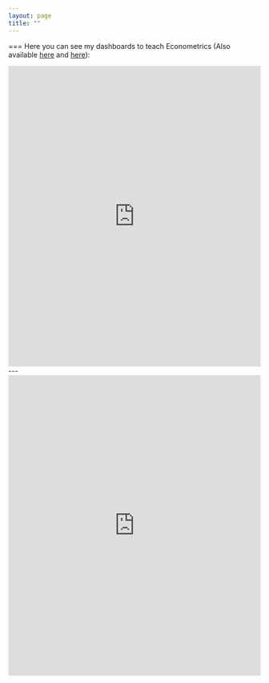 ```yaml
---
layout: page
title: ""
---
```



===
Here you can see my dashboards to teach Econometrics (Also available [here](https://davmesrui.shinyapps.io/AoE_tutorial_1/) and [here](https://davmesrui.shinyapps.io/AoE_tutorial_2/)):

<iframe 
    src="https://davmesrui.shinyapps.io/AoE_tutorial_1/" 
    width="100%" 
    height="600" 
    style="border:none;">
</iframe>
---
<iframe 
    src="https://davmesrui.shinyapps.io/AoE_tutorial_2/" 
    width="100%" 
    height="600" 
    style="border:none;">
</iframe>

